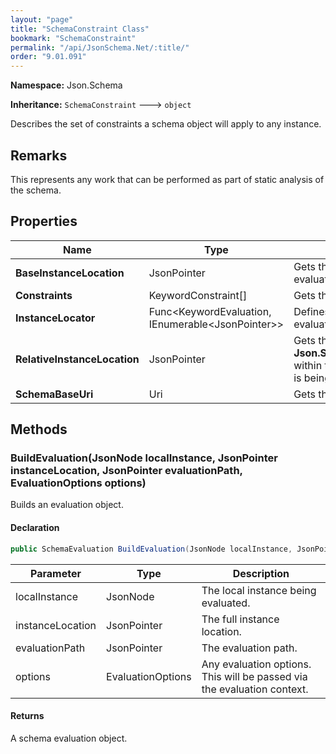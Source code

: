 ```yaml
---
layout: "page"
title: "SchemaConstraint Class"
bookmark: "SchemaConstraint"
permalink: "/api/JsonSchema.Net/:title/"
order: "9.01.091"
---
```

**Namespace:** Json.Schema

**Inheritance:**
`SchemaConstraint`
 🡒 
`object`

Describes the set of constraints a schema object will apply to any instance.

## Remarks

This represents any work that can be performed as part of static analysis of the schema.

## Properties

| Name | Type | Summary |
|---|---|---|
| **BaseInstanceLocation** | JsonPointer | Gets the base location within the instance that is being evaluated. |
| **Constraints** | KeywordConstraint[] | Gets the set of keyword constraints. |
| **InstanceLocator** | Func\<KeywordEvaluation, IEnumerable\<JsonPointer\>\> | Defines a method to identify relative instance locations at evaluation time. |
| **RelativeInstanceLocation** | JsonPointer | Gets the location relative to **Json.Schema.SchemaConstraint.BaseInstanceLocation** within the instance that<br>is being evaluated. |
| **SchemaBaseUri** | Uri | Gets the schema's base URI. |

## Methods

### BuildEvaluation(JsonNode localInstance, JsonPointer instanceLocation, JsonPointer evaluationPath, EvaluationOptions options)

Builds an evaluation object.

#### Declaration

```c#
public SchemaEvaluation BuildEvaluation(JsonNode localInstance, JsonPointer instanceLocation, JsonPointer evaluationPath, EvaluationOptions options)
```

| Parameter | Type | Description |
|---|---|---|
| localInstance | JsonNode | The local instance being evaluated. |
| instanceLocation | JsonPointer | The full instance location. |
| evaluationPath | JsonPointer | The evaluation path. |
| options | EvaluationOptions | Any evaluation options.  This will be passed via the evaluation context. |


#### Returns

A schema evaluation object.

